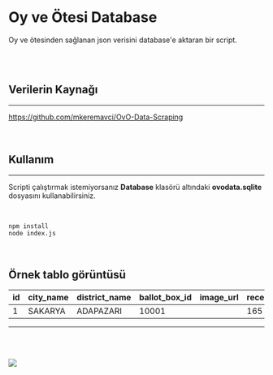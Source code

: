 # Oy ve Ötesi Database

Oy ve ötesinden sağlanan json verisini database'e aktaran bir script.

<br><br>

## Verilerin Kaynağı

<hr>

https://github.com/mkeremavci/OvO-Data-Scraping
<br><br><br>

## Kullanım

<hr>

Scripti çalıştırmak istemiyorsanız **Database** klasörü altındaki **ovodata.sqlite** dosyasını kullanabilirsiniz.

<br>

```bash
npm install
node index.js
```

<br>

## Örnek tablo görüntüsü

| id  | city_name | district_name | ballot_box_id | image_url | recep_tayyip | muharrem_ince | kemal_kilicdaroglu | sinan_ogan |
| --- | --------- | ------------- | ------------- | --------- | ------------ | ------------- | ------------------ | ---------- |
| 1   | SAKARYA   | ADAPAZARI     | 10001         |           | 165          | 1             | 82                 | 20         |

<hr>

<br><br>

![](https://pbs.twimg.com/media/FwYi_vIWAAI6tm6?format=jpg&name=large)
